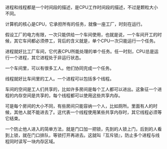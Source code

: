 进程和线程都是一个时间段的描述，是CPU工作时间段的描述，不过是颗粒大小不同。

计算机的核心是CPU，它承担所有的任务，就像一座工厂，时刻在运行。

假设工厂的电力有限，一次只能供给一个车间使用，也就是说，一个车间开工的时候，其它车间都必须停工，背后的含义就是，单个CPU一次只能运行一个任务。

进程就好比工厂车间，它代表CPU所能处理的单个任务。任一时刻，CPU总是运行一个进程，其它进程处于非运行状态。

一个车间里，可以有很多工人。他们协同完成一个任务。

线程就好比车间里的工人。一个进程可以包括多个线程。

车间的空间是工人们共享的，比如许多房间是每个工人都可以进出。这象征一个进程的内存空间是共享的，每个线程都可以使用这些共享内存。

可是每个房间的大小不同，有些房间只能容纳一个人，比如厕所。里面有人的时候，其他人就不能进去了。这代表一个线程使用某些共享内存时，其它线程必须等它结束。

一个防止他人进入的简单方法，就是门口加一把锁，先到的人锁上门，后到的人看到上锁，就在门口排队，等锁打开再进去。这就叫『互斥锁』，防止多个进程与线程同时读写一块内存区域。